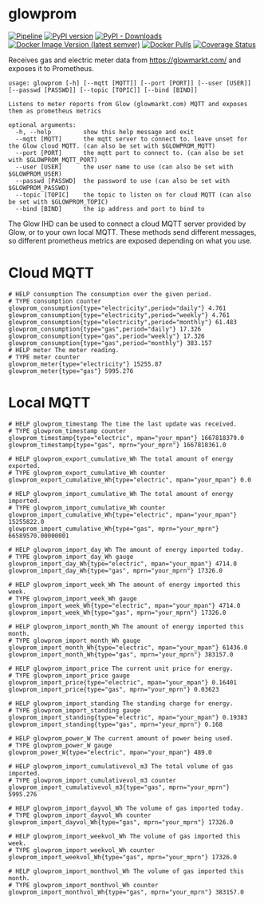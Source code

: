 # glowprom

[![Pipeline](https://github.com/andrewjw/glowprom/actions/workflows/build.yaml/badge.svg)](https://github.com/andrewjw/glowprom/actions/workflows/build.yaml)
[![PyPI version](https://badge.fury.io/py/glowprom.svg)](https://pypi.org/project/glowprom/)
[![PyPI - Downloads](https://img.shields.io/pypi/dm/glowprom)](https://pypi.org/project/glowprom/)
[![Docker Image Version (latest semver)](https://img.shields.io/docker/v/andrewjw/glowprom)](https://hub.docker.com/r/andrewjw/glowprom)
[![Docker Pulls](https://img.shields.io/docker/pulls/andrewjw/glowprom)](https://hub.docker.com/r/andrewjw/glowprom)
[![Coverage Status](https://coveralls.io/repos/github/andrewjw/glowprom/badge.svg?branch=master)](https://coveralls.io/github/andrewjw/glowprom?branch=master)

Receives gas and electric meter data from https://glowmarkt.com/ and exposes it to Prometheus.

```
usage: glowprom [-h] [--mqtt [MQTT]] [--port [PORT]] [--user [USER]] [--passwd [PASSWD]] [--topic [TOPIC]] [--bind [BIND]]

Listens to meter reports from Glow (glowmarkt.com) MQTT and exposes them as prometheus metrics

optional arguments:
  -h, --help         show this help message and exit
  --mqtt [MQTT]      the mqtt server to connect to. leave unset for the Glow cloud MQTT. (can also be set with $GLOWPROM_MQTT)
  --port [PORT]      the mqtt port to connect to. (can also be set with $GLOWPROM_MQTT_PORT)
  --user [USER]      the user name to use (can also be set with $GLOWPROM_USER)
  --passwd [PASSWD]  the password to use (can also be set with $GLOWPROM_PASSWD)
  --topic [TOPIC]    the topic to listen on for cloud MQTT (can also be set with $GLOWPROM_TOPIC)
  --bind [BIND]      the ip address and port to bind to
```

The Glow IHD can be used to connect a cloud MQTT server provided by Glow, or to your own local MQTT. These methods send different
messages, so different prometheus metrics are exposed depending on what you use.

# Cloud MQTT

```
# HELP consumption The consumption over the given period.
# TYPE consumption counter
glowprom_consumption{type="electricity",period="daily"} 4.761
glowprom_consumption{type="electricity",period="weekly"} 4.761
glowprom_consumption{type="electricity",period="monthly"} 61.483
glowprom_consumption{type="gas",period="daily"} 17.326
glowprom_consumption{type="gas",period="weekly"} 17.326
glowprom_consumption{type="gas",period="monthly"} 383.157
# HELP meter The meter reading.
# TYPE meter counter
glowprom_meter{type="electricity"} 15255.87
glowprom_meter{type="gas"} 5995.276
```

# Local MQTT
```
# HELP glowprom_timestamp The time the last update was received.
# TYPE glowprom_timestamp counter
glowprom_timestamp{type="electric", mpan="your_mpan"} 1667818379.0
glowprom_timestamp{type="gas", mprn="your_mprn"} 1667818361.0

# HELP glowprom_export_cumulative_Wh The total amount of energy exported.
# TYPE glowprom_export_cumulative_Wh counter
glowprom_export_cumulative_Wh{type="electric", mpan="your_mpan"} 0.0

# HELP glowprom_import_cumulative_Wh The total amount of energy imported.
# TYPE glowprom_import_cumulative_Wh counter
glowprom_import_cumulative_Wh{type="electric", mpan="your_mpan"} 15255822.0
glowprom_import_cumulative_Wh{type="gas", mprn="your_mprn"} 66589570.00000001

# HELP glowprom_import_day_Wh The amount of energy imported today.
# TYPE glowprom_import_day_Wh gauge
glowprom_import_day_Wh{type="electric", mpan="your_mpan"} 4714.0
glowprom_import_day_Wh{type="gas", mprn="your_mprn"} 17326.0

# HELP glowprom_import_week_Wh The amount of energy imported this week.
# TYPE glowprom_import_week_Wh gauge
glowprom_import_week_Wh{type="electric", mpan="your_mpan"} 4714.0
glowprom_import_week_Wh{type="gas", mprn="your_mprn"} 17326.0

# HELP glowprom_import_month_Wh The amount of energy imported this month.
# TYPE glowprom_import_month_Wh gauge
glowprom_import_month_Wh{type="electric", mpan="your_mpan"} 61436.0
glowprom_import_month_Wh{type="gas", mprn="your_mprn"} 383157.0

# HELP glowprom_import_price The current unit price for energy.
# TYPE glowprom_import_price gauge
glowprom_import_price{type="electric", mpan="your_mpan"} 0.16401
glowprom_import_price{type="gas", mprn="your_mprn"} 0.03623

# HELP glowprom_import_standing The standing charge for energy.
# TYPE glowprom_import_standing gauge
glowprom_import_standing{type="electric", mpan="your_mpan"} 0.19383
glowprom_import_standing{type="gas", mprn="your_mprn"} 0.168

# HELP glowprom_power_W The current amount of power being used.
# TYPE glowprom_power_W gauge
glowprom_power_W{type="electric", mpan="your_mpan"} 489.0

# HELP glowprom_import_cumulativevol_m3 The total volume of gas imported.
# TYPE glowprom_import_cumulativevol_m3 counter
glowprom_import_cumulativevol_m3{type="gas", mprn="your_mprn"} 5995.276

# HELP glowprom_import_dayvol_Wh The volume of gas imported today.
# TYPE glowprom_import_dayvol_Wh counter
glowprom_import_dayvol_Wh{type="gas", mprn="your_mprn"} 17326.0

# HELP glowprom_import_weekvol_Wh The volume of gas imported this week.
# TYPE glowprom_import_weekvol_Wh counter
glowprom_import_weekvol_Wh{type="gas", mprn="your_mprn"} 17326.0

# HELP glowprom_import_monthvol_Wh The volume of gas imported this month.
# TYPE glowprom_import_monthvol_Wh counter
glowprom_import_monthvol_Wh{type="gas", mprn="your_mprn"} 383157.0
```
